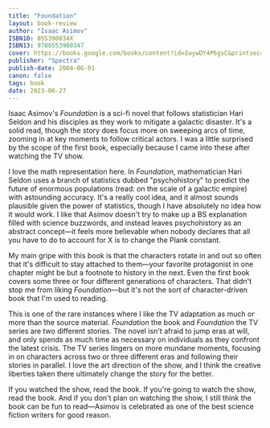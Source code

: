 ```yaml
---
title: "Foundation"
layout: book-review
author: "Isaac Asimov"
ISBN10: 055390034X
ISBN13: 9780553900347
cover: https://books.google.com/books/content?id=IwywDY4P6gsC&printsec=frontcover&img=1&zoom=1&edge=curl&source=gbs_api
publisher: "Spectra"
publish-date: 2004-06-01
canon: false
tags: book
date: 2023-06-27
---
```

Isaac Asimov's *Foundation* is a sci-fi novel that follows statistician Hari Seldon and his disciples as they work to mitigate a galactic disaster.
It's a solid read, though the story does focus more on sweeping arcs of time, zooming in at key moments to follow critical actors.
I was a little surprised by the scope of the first book, especially because I came into these after watching the TV show.

I love the math representation here.
In *Foundation*, mathematician Hari Seldon uses a branch of statistics dubbed "psychohistory" to predict the future of enormous populations (read: on the scale of a galactic empire) with astounding accuracy.
It's a really cool idea, and it almost sounds plausible given the power of statistics, though I have absolutely no idea how it would work.
I like that Asimov doesn't try to make up a BS explanation filled with science buzzwords, and instead leaves psychohistory as an abstract concept—it feels more believable when nobody declares that all you have to do to account for X is to change the Plank constant.

My main gripe with this book is that the characters rotate in and out so often that it's difficult to stay attached to them—your favorite protagonist in one chapter might be but a footnote to history in the next.
Even the first book covers some three or four different generations of characters.
That didn't stop me from liking *Foundation*—but it's not the sort of character-driven book that I'm used to reading.

This is one of the rare instances where I like the TV adaptation as much or more than the source material.
*Foundation* the book and *Foundation* the TV series are two different stories.
The novel isn't afraid to jump eras at will, and only spends as much time as necessary on individuals as they confront the latest crisis.
The TV series lingers on more mundane moments, focusing in on characters across two or three different eras and following their stories in parallel.
I love the art direction of the show, and I think the creative liberties taken there ultimately change the story for the better.

If you watched the show, read the book.
If you're going to watch the show, read the book.
And if you don't plan on watching the show, I still think the book can be fun to read—Asimov is celebrated as one of the best science fiction writers for good reason.